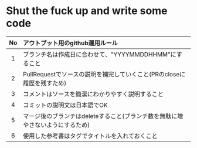 # Shut the fuck up and write some code

| No | アウトプット用のgithub運用ルール|
|:--:|:-------------------------|
| 1  | ブランチ名は作成日に合わせて、"YYYYMMDDHHMM"にすること |
| 2  | PullRequestでソースの説明を補完していくこと(PRのcloseに履歴を残すため) |
| 3  | コメントはソースを簡潔にわかりやすく説明すること |
| 4  | コミットの説明文は日本語でOK |
| 5  | マージ後のブランチはdeleteすること(ブランチ数を無駄に増やさないようにするため) |
| 6  | 使用した参考書はタグでタイトルを入れておくこと |
